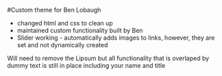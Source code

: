 #Custom theme for Ben Lobaugh
- changed html and css to clean up
- maintained custom functionality built by Ben
- Slider working - automatically adds images to links, however, they are set and not dynamically created

Will need to remove the Lipsum but all functionality that is overlaped by dummy text is still in place including your name and title
